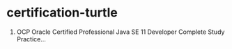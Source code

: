 # certification-turtle
1. OCP Oracle Certified Professional Java SE 11 Developer Complete Study Practice...
